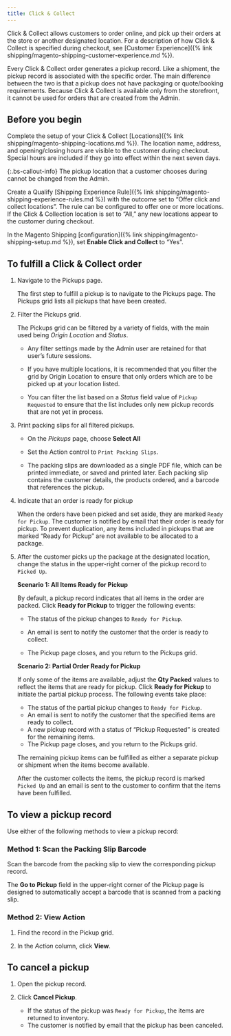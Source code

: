 ```yaml
---
title: Click & Collect
---
```


Click & Collect allows customers to order online, and pick up their orders at the store or another designated location. For a description of how Click & Collect is specified during checkout, see [Customer Experience]({% link shipping/magento-shipping-customer-experience.md %}).

Every Click & Collect order generates a pickup record. Like a shipment, the pickup record is associated with the specific order. The main difference between the two is that a pickup does not have packaging or quote/booking requirements. Because Click & Collect is available only from the storefront, it cannot be used for orders that are created from the Admin.

## Before you begin

Complete the setup of your Click & Collect [Locations]({% link shipping/magento-shipping-locations.md %}). The location name, address, and opening/closing hours are visible to the customer during checkout. Special hours are included if they go into effect within the next seven days.

{:.bs-callout-info}
The pickup location that a customer chooses during cannot be changed from the Admin.

Create a Qualify [Shipping Experience Rule]({% link shipping/magento-shipping-experience-rules.md %}) with the outcome set to “Offer click and collect locations”. The rule can be configured to offer one or more locations. If the Click & Collection location is set to “All,” any new locations appear to the customer during checkout.

In the Magento Shipping [configuration]({% link shipping/magento-shipping-setup.md %}), set **Enable Click and Collect** to “Yes”.

## To fulfill a Click & Collect order

1. Navigate to the Pickups page.

    The first step to fulfill a pickup is to navigate to the Pickups page. The Pickups grid lists all pickups that have been created.

1. Filter the Pickups grid.

    The Pickups grid can be filtered by a variety of fields, with the main used being _Origin Location_ and _Status_.

    * Any filter settings made by the Admin user are retained for that user’s future sessions.

    * If you have multiple locations, it is recommended that you filter the grid by Origin Location to ensure that only orders which are to be picked up at your location listed.

    * You can filter the list based on a _Status_ field value of `Pickup Requested` to ensure that the list includes only new pickup records that are not yet in process.

1. Print packing slips for all filtered pickups.

    * On the _Pickups_ page, choose **Select All**

    * Set the Action control to `Print Packing Slips`.

    * The packing slips are downloaded as a single PDF file, which can be printed immediate, or saved and printed later. Each packing slip contains the customer details, the products ordered, and a barcode that references the pickup.

1. Indicate that an order is ready for pickup

    When the orders have been picked and set aside, they are marked `Ready for Pickup`. The customer is notified by email that their order is ready for pickup. To prevent duplication, any items included in pickups that are marked “Ready for Pickup” are not available to be allocated to a package.

1. After the customer picks up the package at the designated location, change the status in the upper-right corner of the pickup record to `Picked Up`.

    **Scenario 1: All Items Ready for Pickup**

    By default, a pickup record indicates that all items in the order are packed. Click  **Ready for Pickup** to trigger the following events:

      * The status of the pickup changes to `Ready for Pickup`.

      * An email is sent to notify the customer that the order is ready to collect.

      * The Pickup page closes, and you return to the Pickups grid.

    **Scenario 2: Partial Order Ready for Pickup**

    If only some of the items are available, adjust the **Qty Packed** values to reflect the items that are ready for pickup. Click **Ready for Pickup** to initiate the partial pickup process. The following events take place:

      * The status of the partial pickup changes to `Ready for Pickup`.
      * An email is sent to notify the customer that the specified items are ready to collect.
      * A new pickup record with a status of “Pickup Requested” is created for the remaining items.
      * The Pickup page closes, and you return to the Pickups grid.

    The remaining pickup items can be fulfilled as either a separate pickup or shipment when the items become available.

    After the customer collects the items, the pickup record is marked `Picked Up` and an email is sent to the customer to confirm that the items have been fulfilled.

## To view a pickup record

Use either of the following methods to view a pickup record:

### Method 1: Scan the Packing Slip Barcode

Scan the barcode from the packing slip to view the corresponding pickup record.

The **Go to Pickup** field in the upper-right corner of the Pickup page is designed to automatically accept a barcode that is scanned from a packing slip.


### Method 2: View Action

1.  Find the record in the Pickup grid.

2.  In the _Action_ column, click **View**.

## To cancel a pickup

1.  Open the pickup record.

1.  Click **Cancel Pickup**.

    * If the status of the pickup was `Ready for Pickup`, the items are returned to inventory.
    * The customer is notified by email that the pickup has been canceled.

